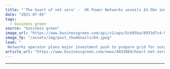 ```yaml
---
title: "'The heart of net zero' -  UK Power Networks unveils £4.5bn investment plan"
date: "2021-07-05"
tags: 
  - business green
source: "business green"
image_url: "https://www.businessgreen.com/api/v1/wps/5cb85ba/8933d7c4-95a0-4444-b3ba-b12b5dadb1f3/5/UKPN-solar-185x114.jpeg"
image_fp: "/assets/img/post_thumbnails/64.jpeg"
lead: "
 Networks operator plans major investment push to prepare grid for surge in power demand from heat pumps and electric vehicles ..."
article_url: "https://www.businessgreen.com/news/4033869/heart-net-zero-uk-power-networks-unveils-gbp-5bn-investment-plan"
---
```


---

